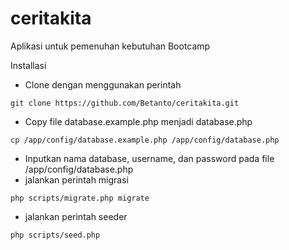 # ceritakita
Aplikasi untuk pemenuhan kebutuhan Bootcamp

Installasi

* Clone dengan menggunakan perintah
```
git clone https://github.com/Betanto/ceritakita.git
```
* Copy file database.example.php menjadi database.php
```
cp /app/config/database.example.php /app/config/database.php
```
* Inputkan nama database, username, dan password pada file /app/config/database.php
* jalankan perintah migrasi
```
php scripts/migrate.php migrate
```
* jalankan perintah seeder
```
php scripts/seed.php
```